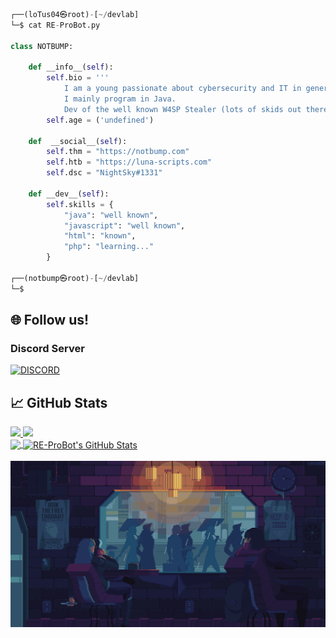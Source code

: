 ```python
┌──(loTus04㉿root)-[~/devlab]
└─$ cat RE-ProBot.py

class NOTBUMP:

    def __info__(self):
        self.bio = '''
            I am a young passionate about cybersecurity and IT in general.
            I mainly program in Java.
            Dev of the well known W4SP Stealer (lots of skids out there claiming its theres)'''
        self.age = ('undefined')

    def  __social__(self):
        self.thm = "https://notbump.com"
        self.htb = "https://luna-scripts.com"
        self.dsc = "NightSky#1331"
    
    def __dev__(self):
        self.skills = {
            "java": "well known",
            "javascript": "well known",
            "html": "known",
            "php": "learning..."
        }
        
┌──(notbump㉿root)-[~/devlab]
└─$
```




## 🌐 Follow us!
### Discord Server
[![DISCORD](https://invidget.switchblade.xyz/UNfdzPf)](https://discord.com/invite/UNfdzPf)


## &#x1f4c8; GitHub Stats

<a href="https://github.com/xiaotox-devfr?tab=followers">
  <img src="https://img.shields.io/github/followers/RE-ProBot">
</a>

<a href="https://github.com/RE-ProBot">
   <img src="https://komarev.com/ghpvc/?username=RE-ProBot">
</a>
</br>

<a href="https://github.com/RE-ProBot">
  <img align="center" src="https://github-readme-stats.vercel.app/api/top-langs/?username=RE-ProBot&title_color=ff3855&text_color=30d5c8&icon_color=ffff00&bg_color=291b29" />
</a>

<a href="https://github.com/RE-ProBot">
  <img align="center" src="https://github-readme-stats.vercel.app/api?username=RE-ProBot&show_icons=true&line_height=27&count_private=true&title_color=ff3855&text_color=30d5c8&icon_color=ffff00&bg_color=291b29" alt="RE-ProBot's GitHub Stats" />
</a>
</br>
</br>
<img src="https://github.com/HawksDev/HawksDev/blob/main/SociableCleanErmine-max-1mb.gif" width="700">
